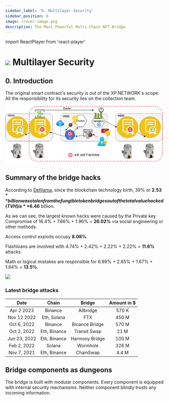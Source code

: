 ```yaml
---
sidebar_label: '6. Multilayer Security'
sidebar_position: 6
image: /cover-image.png
description: The Most Powerful Multi-Chain NFT Bridge
---
```


import ReactPlayer from 'react-player'

# <img class="inline rounded30" src="../../../img/bridge3/XP-Onion.png" width="40em"/> Multilayer Security

## 0. Introduction
The original smart contract's security is out of the XP.NETWORK's scope. All the responsibility for its security lies on the collection team.

![Bridge Security Scope](../../static/img/bridge3/MultiLayerSecurityGeneral.png)

## Summary of the bridge hacks

According to [Defilama](https://defillama.com/hacks), since the blockchain technology birth, 39% or **$2.53** billion was stolen from the fungible token bridges out of the total value hacked (TVH) is **$6.46** billion. 

As we can see, the largest known hacks were caused by the Private key Compromise of 16.4% + 7.66% + 1.96% = **26.02%** via social engineering or other methods.

Access control exploits occupy **8.08%**.

Flashloans are involved with 4.74% + 2.42% + 2.22% + 2.22% = **11.6%** attacks. 

Math or logical mistakes are responsible for 6.99% + 2.65% + 1.67% + 1.84% = **13.5%**.

<img class="rounded30" src="../../../img/bridge3/HackCauses.png"/>

### Latest bridge attacks

<center>

|Date|Chain|Bridge|Amount in $|
|:-:|:-:|:-:|:-:|
|Apr 2 2023|Binance|Allbridge|570 K|
|Nov 12 2022|Eth, Solana|FTX|450 M|
|Oct 6, 2022|Binance|Binance Bridge|570 M|
|Oct 2, 2022|Eth, Binance|Transit Swap|21 M|
|Jun 23, 2022|Eth, Binance|Harmony Bridge|100 M|
|Feb 2, 2022|Solana|Wormhole|326 M|
|Nov 7, 2021|Eth, Binance|ChainSwap|4.4 M|

</center>

## Bridge components as dungeons

The bridge is built with modular components. Every component is equipped with internal security mechanisms. Neither component blindly trusts any incoming information. 

<ReactPlayer className="introduction-player" controls url='https://www.youtube.com/watch?v=1Os0FLnfNSY=0s' />